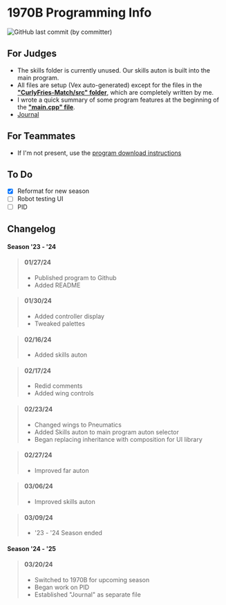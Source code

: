 # 1970B Programming Info

![GitHub last commit (by committer)](https://img.shields.io/github/last-commit/CurlyFries1970/CurlyFries-Match)

## For Judges
- The skills folder is currently unused. Our skills auton is built into the main program.
- All files are setup (Vex auto-generated) except for the files in the **["CurlyFries-Match/src" folder](https://github.com/CurlyFries1970/1970R-Programs/tree/main/CurlyFries-Match/src "Click to view online copy")**, which are completely written by me.
- I wrote a quick summary of some program features at the beginning of the **["main.cpp" file](https://github.com/CurlyFries1970/1970R-Programs/blob/main/CurlyFries-Match/src/main.cpp "Click to view online copy")**.
- [Journal](https://github.com/CurlyFries1970/1970R-Programs/blob/main/journal.md)

## For Teammates
- If I'm not present, use the [program download instructions](https://github.com/CurlyFries1970/1970R-Programs/wiki/Download-Instructions)

## To Do

- [X] Reformat for new season
- [ ] Robot testing UI
- [ ] PID

## Changelog

#### Season '23 - '24

> #### 01/27/24 
> - Published program to Github
> - Added README

> #### 01/30/24
> - Added controller display
> - Tweaked palettes

> #### 02/16/24
> - Added skills auton

> #### 02/17/24
> - Redid comments
> - Added wing controls

> #### 02/23/24
> - Changed wings to Pneumatics
> - Added Skills auton to main program auton selector
> - Began replacing inheritance with composition for UI library

> #### 02/27/24
> - Improved far auton

> #### 03/06/24
> - Improved skills auton

> #### 03/09/24
> - '23 - '24 Season ended 

#### Season '24 - '25

> #### 03/20/24
> - Switched to 1970B for upcoming season
> - Began work on PID
> - Established "Journal" as separate file
